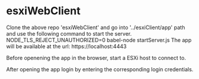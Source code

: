 # esxiWebClient

Clone the above repo 'esxiWebClient' and go into '../esxiClient/app' path and use the following command to start the server.
NODE_TLS_REJECT_UNAUTHORIZED=0 babel-node startServer.js
The app will be available at the url: https://localhost:4443

Before openening the app in the browser, start a ESXi host to connect to.

After opening the app login by entering the corresponding login credentials.
